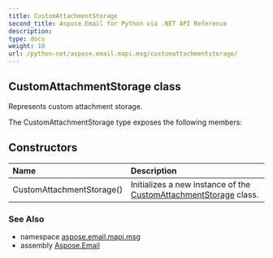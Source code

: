 ```yaml
---
title: CustomAttachmentStorage
second_title: Aspose.Email for Python via .NET API Reference
description: 
type: docs
weight: 10
url: /python-net/aspose.email.mapi.msg/customattachmentstorage/
---
```


## CustomAttachmentStorage class

Represents custom attachment storage.

The CustomAttachmentStorage type exposes the following members:
## Constructors
| Name | Description |
| :- | :- |
|CustomAttachmentStorage()|Initializes a new instance of the [CustomAttachmentStorage](/email/python-net/aspose.email.mapi.msg/customattachmentstorage/) class.|

### See Also

* namespace [aspose.email.mapi.msg](/email/python-net/aspose.email.mapi.msg/)
* assembly [Aspose.Email](/email/python-net/)

